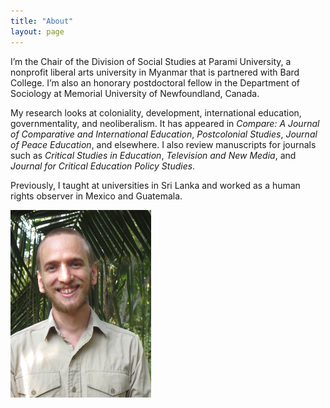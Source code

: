 ```yaml
---
title: "About"
layout: page
---
```


 I’m the Chair of the Division of Social Studies at Parami University, a nonprofit liberal arts university in Myanmar that is partnered with Bard College. I’m also an honorary postdoctoral fellow in the Department of Sociology at Memorial University of Newfoundland, Canada. 

My research looks at coloniality, development, international education, governmentality, and neoliberalism. It has appeared in *Compare: A Journal of Comparative and International Education*, *Postcolonial Studies*, *Journal of Peace Education*, and elsewhere. I also review manuscripts for journals such as *Critical Studies in Education*, *Television and New Media*, and *Journal for Critical Education Policy Studies*.

Previously, I taught at universities in Sri Lanka and worked as a human rights observer in Mexico and Guatemala.

![DavidGolding.jpg](/assets/DavidGolding.JPG)

